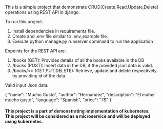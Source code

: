 This is a simple project that demonstrate CRUD(Create,Read,Update,Delete) operations using REST API in django.

To run this project:
1) Install dependencies in requirements file.
2) Create and .env file similar to .env_example file.
3) Execute python manage.py runserver command to run the application

Enpoints for the REST API are:
1) /books (GET): Provides details of all the books available in the DB
2) /books (POST): Insert data in the DB, if the provided json data is valid.
2) /books/<<id>> (GET,PUT,DELETE): Retrieve, update and delete respectively by providing id of the data.

Valid input Json data:

{
    "name": "Mucho Gusto",
    "author": "Hernandez",
    "description": "El muher mucho gusto",
    "language": "Spanish",
    "price": "7$"
}

#### This project is a part of demonstrating implementation of kubernetes. This project will be considered as a microservice and will be deployed using kubernetes.
